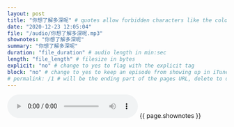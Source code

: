 ```yaml
---
layout: post
title: "你想了解多深呢" # quotes allow forbidden characters like the colon
date: "2020-12-23 12:05:04"
file: "/audio/你想了解多深呢.mp3"
shownotes: "你想了解多深呢"
summary: "你想了解多深呢"
duration: "file_duration" # audio length in min:sec
length: "file_length" # filesize in bytes
explicit: "no" # change to yes to flag with the explicit tag
block: "no" # change to yes to keep an episode from showing up in iTunes
# permalink: /1 # will be the ending part of the pages URL, delete to default to the title
---
```


<audio controls>
<source src="{{site.url}}{{site.baseurl}}{{ page.file }}" type="audio/x-mp3">
Your browser does not support the audio element.
</audio>
{{ page.shownotes }}
